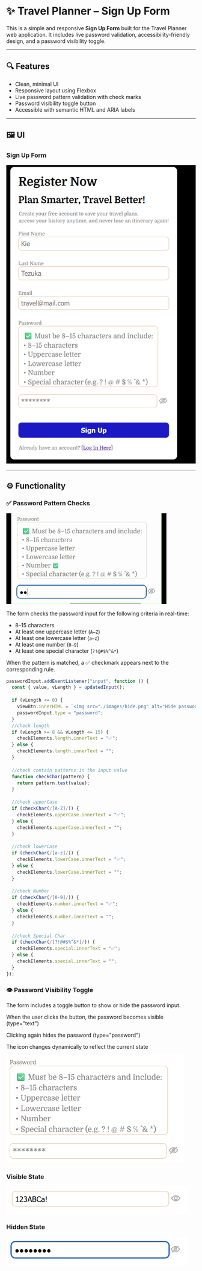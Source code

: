 # ✨ Travel Planner – Sign Up Form

This is a simple and responsive **Sign Up Form** built for the Travel Planner web application. It includes live password validation, accessibility-friendly design, and a password visibility toggle.

---

## 🔍 Features

- Clean, minimal UI
- Responsive layout using Flexbox
- Live password pattern validation with check marks
- Password visibility toggle button
- Accessible with semantic HTML and ARIA labels

---

## 🖼️ UI

### Sign Up Form

![Sign Up Form UI](./screen-shots/sign-up-form.png "Sign Up Form UI")

---

## ⚙️ Functionality

### ✅ Password Pattern Checks

![Password Pattern Checks Demo](./screen-shots/password-check.gif "Password Pattern Checks Demo")

The form checks the password input for the following criteria in real-time:

- 8–15 characters
- At least one uppercase letter (`A–Z`)
- At least one lowercase letter (`a–z`)
- At least one number (`0–9`)
- At least one special character (`?!@#$%^&*`)

When the pattern is matched, a ✅ checkmark appears next to the corresponding rule.

```js
passwordInput.addEventListener("input", function () {
  const { value, vLength } = updatedInput();

  if (vLength <= 0) {
    viewBtn.innerHTML = `<img src="./images/hide.png" alt="Hide password" />`;
    passwordInput.type = "password";
  }
  //check length
  if (vLength >= 8 && vLength <= 15) {
    checkElements.length.innerText = "✅";
  } else {
    checkElements.length.innerText = "";
  }

  //check contain patterns in the input value
  function checkChar(pattern) {
    return pattern.test(value);
  }

  //check upperCase
  if (checkChar(/[A-Z]/)) {
    checkElements.upperCase.innerText = "✅";
  } else {
    checkElements.upperCase.innerText = "";
  }

  //check lowerCase
  if (checkChar(/[a-z]/)) {
    checkElements.lowerCase.innerText = "✅";
  } else {
    checkElements.lowerCase.innerText = "";
  }

  //check Number
  if (checkChar(/[0-9]/)) {
    checkElements.number.innerText = "✅";
  } else {
    checkElements.number.innerText = "";
  }

  //check Special Char
  if (checkChar(/[?!@#$%^&*]/)) {
    checkElements.special.innerText = "✅";
  } else {
    checkElements.special.innerText = "";
  }
});
```

### 👁️ Password Visibility Toggle

The form includes a toggle button to show or hide the password input.

When the user clicks the button, the password becomes visible (type="text")

Clicking again hides the password (type="password")

The icon changes dynamically to reflect the current state

![Password Check](./screen-shots/password-check.png "Password Check")

### Visible State

![when password text vivible](./screen-shots/password-visible.png "Password Check")

### Hidden State

![when password text hide](./screen-shots/password-hide.png "Password Check")
